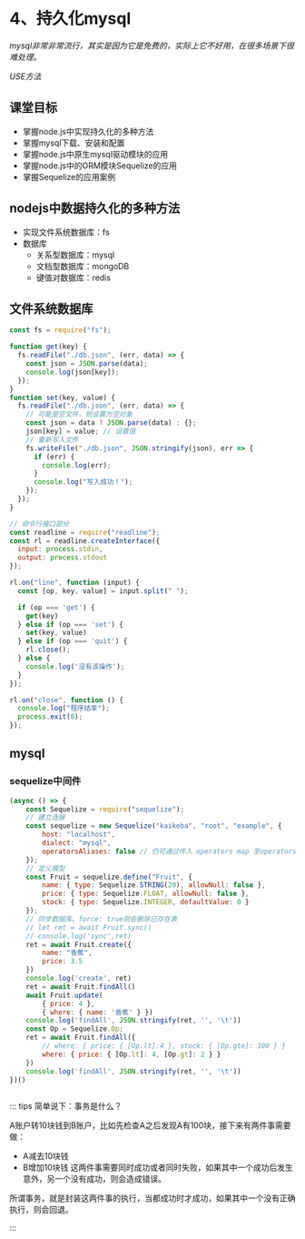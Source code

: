 # 4、持久化mysql

*mysql非常非常流行，其实是因为它是免费的，实际上它不好用，在很多场景下很难处理。*

*USE方法*

## 课堂目标

- 掌握node.js中实现持久化的多种方法
- 掌握mysql下载、安装和配置
- 掌握node.js中原生mysql驱动模块的应用
- 掌握node.js中的ORM模块Sequelize的应用
- 掌握Sequelize的应用案例

## nodejs中数据持久化的多种方法

- 实现文件系统数据库：fs
- 数据库
    - 关系型数据库：mysql
    - 文档型数据库：mongoDB
    - 键值对数据库：redis


## 文件系统数据库

```js
const fs = require("fs");

function get(key) {
  fs.readFile("./db.json", (err, data) => {
    const json = JSON.parse(data);
    console.log(json[key]);
  });
}
function set(key, value) {
  fs.readFile("./db.json", (err, data) => {
    // 可能是空文件，则设置为空对象
    const json = data ? JSON.parse(data) : {};
    json[key] = value; // 设置值
    // 重新写入文件
    fs.writeFile("./db.json", JSON.stringify(json), err => {
      if (err) {
        console.log(err);
      }
      console.log("写入成功！");
    });
  });
}

// 命令行接口部分
const readline = require("readline");
const rl = readline.createInterface({
  input: process.stdin,
  output: process.stdout
});

rl.on("line", function (input) {
  const [op, key, value] = input.split(" ");

  if (op === 'get') {
    get(key)
  } else if (op === 'set') {
    set(key, value)
  } else if (op === 'quit') {
    rl.close();
  } else {
    console.log('没有该操作');
  }
});

rl.on("close", function () {
  console.log("程序结束");
  process.exit(0);
});

```

## mysql


### sequelize中间件

```js
(async () => {
	const Sequelize = require("sequelize");
	// 建立连接
	const sequelize = new Sequelize("kaikeba", "root", "example", {
		host: "localhost",
		dialect: "mysql",
		operatorsAliases: false // 仍可通过传入 operators map 至operatorsAliases 的方式来使用字符串运算符，但会返回弃用警告
	});
	// 定义模型
	const Fruit = sequelize.define("Fruit", {
		name: { type: Sequelize.STRING(20), allowNull: false },
		price: { type: Sequelize.FLOAT, allowNull: false },
		stock: { type: Sequelize.INTEGER, defaultValue: 0 }
	});
    // 同步数据库，force: true则会删除已存在表
    // let ret = await Fruit.sync()
    // console.log('sync',ret)
	ret = await Fruit.create({
		name: "香蕉",
		price: 3.5
	})
	console.log('create', ret)
	ret = await Fruit.findAll()
	await Fruit.update(
		{ price: 4 },
		{ where: { name: '香蕉' } })
	console.log('findAll', JSON.stringify(ret, '', '\t'))
	const Op = Sequelize.Op;
	ret = await Fruit.findAll({
		// where: { price: { [Op.lt]:4 }, stock: { [Op.gte]: 100 } }
		where: { price: { [Op.lt]: 4, [Op.gt]: 2 } }
	})
	console.log('findAll', JSON.stringify(ret, '', '\t'))
})()



```



::: tips 简单说下：事务是什么？

A账户转10块钱到B账户，比如先检查A之后发现A有100块，接下来有两件事需要做：
- A减去10块钱
- B增加10块钱
这两件事需要同时成功或者同时失败，如果其中一个成功后发生意外，另一个没有成功，则会造成错误。

所谓事务，就是封装这两件事的执行，当都成功时才成功，如果其中一个没有正确执行，则会回退。

:::



